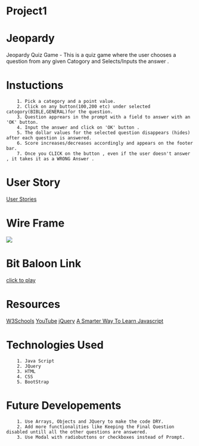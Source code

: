 # Project1

# Jeopardy 

Jeopardy Quiz Game - This is a quiz game where the user chooses a question from any given Catogory and Selects/Inputs the answer .

# Instuctions 
```
    1. Pick a category and a point value.
    2. Click on any button(100,200 etc) under selected catogory(BIBLE,GENERAL)for the question.
    3. Question apprears in the prompt with a field to answer with an 'OK' button.
    4. Input the answer and click on 'OK' button .
    5. The dollar values for the selected question disappears (hides) after each question is answered.
    6. Score increases/decreases accordingly and appears on the footer bar.
    7. Once you CLICK on the button , even if the user doesn't answer , it takes it as a WRONG Answer . 

```

# User Story
[User Stories](https://trello.com/b/jEMBIDpT/project-1)


# Wire Frame 
![](https://i.imgur.com/sJdjQP6.jpg)


# Bit Baloon Link
[click to play](http://clever-swartz-16d5a5.bitballoon.com/)
<!-- clever-swartz-16d5a5.bitballoon.com -->

# Resources

[W3Schools](https://www.w3schools.com/jquery/default.asp)
[YouTube](https://www.youtube.com/watch?v=e57ReoUn6kM&t=6s)
[jQuery](http://api.jquery.com/)
[A Smarter Way To Learn Javascript](https://git.generalassemb.ly/atl-wdi/wdi-curriculum/blob/master/homework/javaScript/a-smarter-way-60-89.md)


# Technologies Used

```
    1. Java Script
    2. JQuery
    3. HTML
    4. CSS
    5. BootStrap

```

# Future Developements

```
    1. Use Arrays, Objects and JQuery to make the code DRY.
    2. Add more functionalities like Keeping the Final Question disabled untill all the other questions are answered.
    3. Use Modal with radiobuttons or checkboxes instead of Prompt.
```

